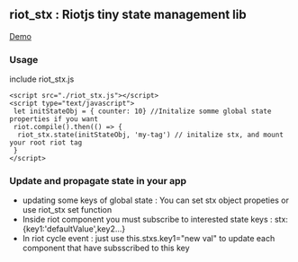 ## riot_stx : Riotjs tiny state management lib

[Demo](https://plnkr.co/edit/nrU5XDKApGZZd7fb?preview)

### Usage
include riot_stx.js 
```shell
<script src="./riot_stx.js"></script>
<script type="text/javascript">
 let initStateObj = { counter: 10} //Initalize somme global state properties if you want
 riot.compile().then(() => {
  riot_stx.state(initStateObj, 'my-tag') // initalize stx, and mount your root riot tag 
 }
</script>
```

### Update and propagate state in your app
- updating some keys of global state : You can set stx object propeties or use riot_stx set function
- Inside riot component you must subscribe to interested state keys : stx:{key1:'defaultValue',key2...}
- In riot cycle event : just use this.stxs.key1="new val" to update each component that have subsscribed to this key
